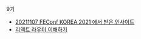 9기
- [20211107 FEConf KOREA 2021 에서 받은 인사이트](https://code-reading.tistory.com/122)
- [리액트 라우터 이해하기](https://code-reading.tistory.com/123)
<!-- <br/>
<p align="middle" >
  <img width="200px;" src="./src/images/coffee_emoji.png"/>
</p>
<h2 align="middle">블랙커피 블로그 스터디</h2>
<p align="middle">글과 회고를 통해 통찰을 얻다</p>
<p align="middle">
  <img src="https://img.shields.io/badge/version-1.0.0-blue?style=flat-square" alt="template version"/>
  <img src="https://img.shields.io/badge/language-md-md.svg?style=flat-square"/>
</p>

<p align="middle">
  <a href="https://blackcoffee.blog">☕ 블랙커피 블로그 글 모음 링크</a>
</p>

<br/>

# ☕ 블랙커피 블로그 스터디

> 훌륭한 의사소통은 블랙커피처럼 자극적이며, 후에 잠들기가 어렵다
>
> A.M. 린드버그(미국의 작가, 수필가)

블랙커피 스터디는 나의 경험, 다른 사람의 경험에서 통찰을 얻기 위한 블로그 스터디입니다.

글을 쓴다는 것은 찰나적으로 지나쳐버린 나의 시간, 생각, 행동을 조립해나가는 과정입니다. 그 과정에서 우리는 연결점을 이어가 의미를 도출할 수도 있고, 또 다른 통찰을 얻어갈 수도 있죠. 쓰지 않는다면 결코 보지 못할 나의 경험의 깊은 의미도 있을 것입니다. 그래서 글을 쓰고, 회고하고, 피드백하기 위해 이 블로그 스터디를 운영합니다.

<br/>

## 🏴 목표

### ☝🏼 1주에 글 1편, 1달에 글 3편

블랙커피의 블로그 스터디는 1주일에 글 1편, 1달에 총 3편의 글을 작성하는 것이 목표입니다. <br/>
애자일 프로세스에서 추천하는 20%의 일정을 버퍼 기간을 두는 것에 착안하여, 1달에 총 3편의 글을 작성합니다.

### ✌🏼 1주에 한번의 회고, 1달 마무리의 회고

회고 참석은 자유입니다. 하지만 다른 사람들과의 회고를 통해서 나의 경험에서 더 큰 가치를, 더 좋은 개선 방안을 떠올릴 수도 있습니다.

<br/>

## 🚀 진행방법

✅ 1. 자유 주제(책, 경험, 개발, 공부)로 1주일에 글을 한편 작성해주세요. <br/>
✅ 2. 배포한 블로그 페이지 링크를 fork한 본인의 저장소의 README에 작성해주세요. <br/>

```
n기
- [YYYYMMDD 게시글 이름](링크)
- [YYYYMMDD 게시글 이름](링크)
- [YYYYMMDD 게시글 이름](링크)
```

✅ 3. PR을 아래 양식에 맞춰 내용을 작성합니다.
우선 카테고리는 `회고`, `기술블로그`, `책`, `강의정리` 등 명확한 단어로 표현해주세요. 올려주시는 키워드에 따라서 추상화 작업을 거칠 예정입니다.
여러개의 링크를 첨부하고 싶으시다면 테이블의 row를 추가해주세요.

```
|제목|카테고리|설명|링크|
|---|---|---|---|
|제목1|여행기|설명을 적어주세요|[링크]()|
```

ex) 만약 여러개의 링크를 한번에 올리고 싶다면

```
|제목|카테고리|설명|링크|
|---|---|---|---|
|제목1|여행기|설명을 적어주세요|[링크]()|
|제목1|여행기|설명을 적어주세요|[링크]()|
```

✅ 4. 온라인 세션 시간에 서로의 글을 읽고 간단한 피드백 및 리뷰를 남기고 회고의 시간을 가집니다.

<br/>

## **👏🏼 Contributing**

블로그 스터디 관련하여 제안사항이 있다면 발견한다면, [Issues](https://github.com/next-step/blog/issues) 에 등록해주세요!

<br/>
 -->
